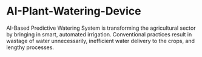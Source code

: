 # AI-Plant-Watering-Device
AI-Based Predictive Watering System is transforming the agricultural sector by bringing in smart, automated irrigation. Conventional practices result in wastage of water unnecessarily, inefficient water delivery to the crops, and lengthy processes.
